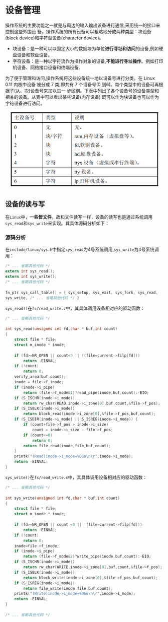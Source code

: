 # 设备管理
操作系统的主要功能之一就是与周边的输入输出设备进行通信,采用统一的接口来控制这些外围设 备。操作系统的所有设备可以粗略地分成两种类型：块设备(block device)和字符型设备(character device)。 

- 块设备：是一种可以以固定大小的数据块为单位**进行寻址和访问**的设备,例如硬盘设备和软盘设备。
- 字符设备：是一种以字符流作为操作对象的设备,**不能进行寻址操作**。例如打印机设备、网络接口设备和终端设备。

为了便于管理和访问,操作系统将这些设备统一地以设备号进行分类。在 Linux 0.11 内核中设备 被分成 7 类,即共有 7 个设备号(0 到6)。每个类型中的设备可再根据子(从、次)设备号来加以进一 步区别。下表中列出了各个设备号的设备类型和相关的设备。从表中可以看出某些设备(内存设备)  既可以作为块设备也可以作为字符设备进行访问。

![devices](README.assets/devices.png)

## 设备的读与写
在`Linux`中，**一些皆文件**。故和文件读写一样，设备的读写也是通过系统调用`sys_read`和`sys_write`来实现。其具体源码分析如下：
### 源码分析
在`include/linux/sys.h`中指定`sys_read`为4号系统调用,`sys_write`为4号系统调用：

```c
/* ... 省略其他代码 */
extern int sys_read();
extern int sys_write();
/* ... 省略其他代码 */

fn_ptr sys_call_table[] = { sys_setup, sys_exit, sys_fork, sys_read,
sys_write, /* ... 省略其他代码 */ }
```

`sys_read()`在`fs/read_write.c`中，其具体调用设备相对应的驱动函数：

```c
/* ... 省略其他代码 */

int sys_read(unsigned int fd,char * buf,int count)
{
	struct file * file;
	struct m_inode * inode;

	if (fd>=NR_OPEN || count<0 || !(file=current->filp[fd]))
		return -EINVAL;
	if (!count)
		return 0;
	verify_area(buf,count);
	inode = file->f_inode;
	if (inode->i_pipe)
		return (file->f_mode&1)?read_pipe(inode,buf,count):-EIO;
	if (S_ISCHR(inode->i_mode))
		return rw_char(READ,inode->i_zone[0],buf,count,&file->f_pos);   //调用字符设备读
	if (S_ISBLK(inode->i_mode))
		return block_read(inode->i_zone[0],&file->f_pos,buf,count);     //调用块设备读
	if (S_ISDIR(inode->i_mode) || S_ISREG(inode->i_mode)) {
		if (count+file->f_pos > inode->i_size)
			count = inode->i_size - file->f_pos;
		if (count<=0)
			return 0;
		return file_read(inode,file,buf,count);
	}
	printk("(Read)inode->i_mode=%06o\n\r",inode->i_mode);
	return -EINVAL;
}
```

`sys_write()`在`fs/read_write.c`中，其具体调用设备相对应的驱动函数：

```c
/* ... 省略其他代码 */

int sys_write(unsigned int fd,char * buf,int count)
{
	struct file * file;
	struct m_inode * inode;
	
	if (fd>=NR_OPEN || count <0 || !(file=current->filp[fd]))
		return -EINVAL;
	if (!count)
		return 0;
	inode=file->f_inode;
	if (inode->i_pipe)
		return (file->f_mode&2)?write_pipe(inode,buf,count):-EIO;
	if (S_ISCHR(inode->i_mode))
		return rw_char(WRITE,inode->i_zone[0],buf,count,&file->f_pos);    //调用字符设备写
	if (S_ISBLK(inode->i_mode))
		return block_write(inode->i_zone[0],&file->f_pos,buf,count);      //调用块设备写
	if (S_ISREG(inode->i_mode))
		return file_write(inode,file,buf,count);
	printk("(Write)inode->i_mode=%06o\n\r",inode->i_mode);
	return -EINVAL;
}

/* ... 省略其他代码 */
```

